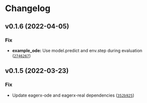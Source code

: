 # Changelog

<!--next-version-placeholder-->

## v0.1.6 (2022-04-05)
### Fix
* **example_ode:** Use model.predict and env.step during evaluation ([`2746267`](https://github.com/eager-dev/eagerx_dcsc_setups/commit/2746267019fc37afd002c080477dcd5a202c866f))

## v0.1.5 (2022-03-23)
### Fix
* Update eagerx-ode and eagerx-real dependencies ([`352b925`](https://github.com/eager-dev/eagerx_dcsc_setups/commit/352b92531fb2968ccaac0d26c488bbb12010f02e))
